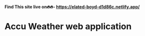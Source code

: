 #### Find This site live on🔥🔥-  https://elated-boyd-d1d86c.netlify.app/

# Accu Weather web application


